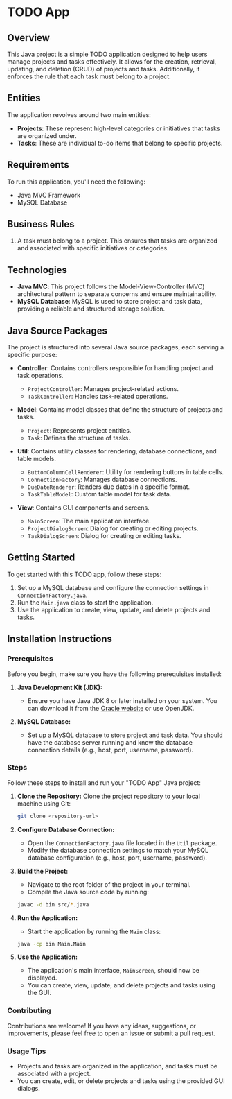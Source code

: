 # TODO App

## Overview

This Java project is a simple TODO application designed to help users manage projects and tasks effectively. It allows for the creation, retrieval, updating, and deletion (CRUD) of projects and tasks. Additionally, it enforces the rule that each task must belong to a project.

## Entities

The application revolves around two main entities:

- **Projects**: These represent high-level categories or initiatives that tasks are organized under.
- **Tasks**: These are individual to-do items that belong to specific projects.

## Requirements

To run this application, you'll need the following:

- Java MVC Framework
- MySQL Database

## Business Rules

1. A task must belong to a project. This ensures that tasks are organized and associated with specific initiatives or categories.

## Technologies

- **Java MVC**: This project follows the Model-View-Controller (MVC) architectural pattern to separate concerns and ensure maintainability.
- **MySQL Database**: MySQL is used to store project and task data, providing a reliable and structured storage solution.

## Java Source Packages

The project is structured into several Java source packages, each serving a specific purpose:

- **Controller**: Contains controllers responsible for handling project and task operations.
  - `ProjectController`: Manages project-related actions.
  - `TaskController`: Handles task-related operations.

- **Model**: Contains model classes that define the structure of projects and tasks.
  - `Project`: Represents project entities.
  - `Task`: Defines the structure of tasks.

- **Util**: Contains utility classes for rendering, database connections, and table models.
  - `ButtonColumnCellRenderer`: Utility for rendering buttons in table cells.
  - `ConnectionFactory`: Manages database connections.
  - `DueDateRenderer`: Renders due dates in a specific format.
  - `TaskTableModel`: Custom table model for task data.

- **View**: Contains GUI components and screens.
  - `MainScreen`: The main application interface.
  - `ProjectDialogScreen`: Dialog for creating or editing projects.
  - `TaskDialogScreen`: Dialog for creating or editing tasks.

## Getting Started

To get started with this TODO app, follow these steps:

1. Set up a MySQL database and configure the connection settings in `ConnectionFactory.java`.
2. Run the `Main.java` class to start the application.
3. Use the application to create, view, update, and delete projects and tasks.


## Installation Instructions

### Prerequisites

Before you begin, make sure you have the following prerequisites installed:

1. **Java Development Kit (JDK):**
   - Ensure you have Java JDK 8 or later installed on your system. You can download it from the [Oracle website](https://www.oracle.com/java/technologies/javase-downloads.html) or use OpenJDK.

2. **MySQL Database:**
   - Set up a MySQL database to store project and task data. You should have the database server running and know the database connection details (e.g., host, port, username, password).

### Steps

Follow these steps to install and run your "TODO App" Java project:

1. **Clone the Repository:**
   Clone the project repository to your local machine using Git:

   ```bash
   git clone <repository-url>
   ```

2. **Configure Database Connection:**
   - Open the `ConnectionFactory.java` file located in the `Util` package.
   - Modify the database connection settings to match your MySQL database configuration (e.g., host, port, username, password).

3. **Build the Project:**
   - Navigate to the root folder of the project in your terminal.
   - Compile the Java source code by running:

   ```bash
   javac -d bin src/*.java
   ```

4. **Run the Application:**
   - Start the application by running the `Main` class:

   ```bash
   java -cp bin Main.Main
   ```

5. **Use the Application:**
   - The application's main interface, `MainScreen`, should now be displayed.
   - You can create, view, update, and delete projects and tasks using the GUI.

### Contributing

Contributions are welcome! If you have any ideas, suggestions, or improvements, please feel free to open an issue or submit a pull request.

### Usage Tips

- Projects and tasks are organized in the application, and tasks must be associated with a project.
- You can create, edit, or delete projects and tasks using the provided GUI dialogs.
